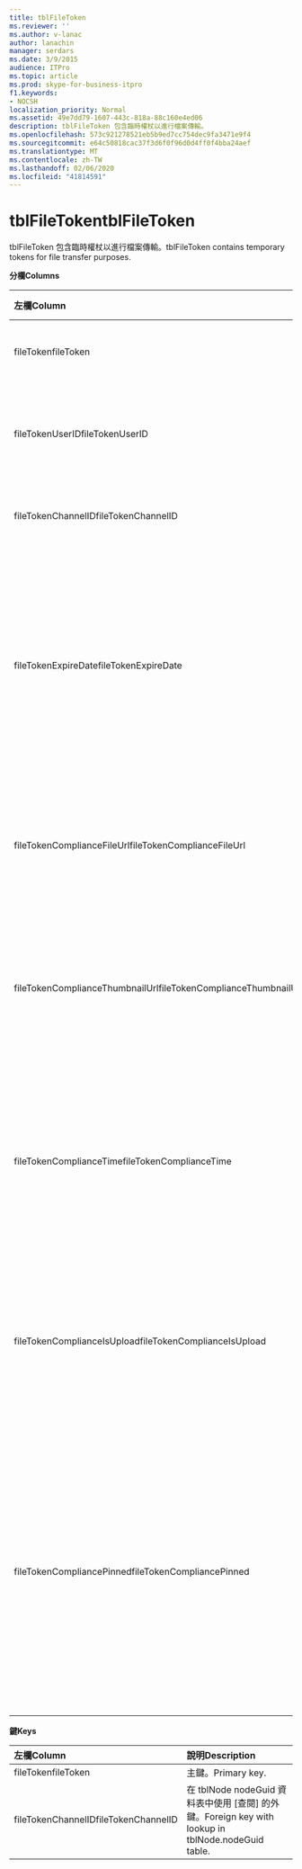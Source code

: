 ```yaml
---
title: tblFileToken
ms.reviewer: ''
ms.author: v-lanac
author: lanachin
manager: serdars
ms.date: 3/9/2015
audience: ITPro
ms.topic: article
ms.prod: skype-for-business-itpro
f1.keywords:
- NOCSH
localization_priority: Normal
ms.assetid: 49e7dd79-1607-443c-818a-88c160e4ed06
description: tblFileToken 包含臨時權杖以進行檔案傳輸。
ms.openlocfilehash: 573c921278521eb5b9ed7cc754dec9fa3471e9f4
ms.sourcegitcommit: e64c50818cac37f3d6f0f96d0d4ff0f4bba24aef
ms.translationtype: MT
ms.contentlocale: zh-TW
ms.lasthandoff: 02/06/2020
ms.locfileid: "41814591"
---
```

# <a name="tblfiletoken"></a><span data-ttu-id="99004-103">tblFileToken</span><span class="sxs-lookup"><span data-stu-id="99004-103">tblFileToken</span></span>
 
<span data-ttu-id="99004-104">tblFileToken 包含臨時權杖以進行檔案傳輸。</span><span class="sxs-lookup"><span data-stu-id="99004-104">tblFileToken contains temporary tokens for file transfer purposes.</span></span>
  
<span data-ttu-id="99004-105">**分欄**</span><span class="sxs-lookup"><span data-stu-id="99004-105">**Columns**</span></span>

|<span data-ttu-id="99004-106">**左欄**</span><span class="sxs-lookup"><span data-stu-id="99004-106">**Column**</span></span>|<span data-ttu-id="99004-107">**類型**</span><span class="sxs-lookup"><span data-stu-id="99004-107">**Type**</span></span>|<span data-ttu-id="99004-108">**說明**</span><span class="sxs-lookup"><span data-stu-id="99004-108">**Description**</span></span>|
|:-----|:-----|:-----|
|<span data-ttu-id="99004-109">fileToken</span><span class="sxs-lookup"><span data-stu-id="99004-109">fileToken</span></span>  <br/> |<span data-ttu-id="99004-110">Nvarchar （50），not null</span><span class="sxs-lookup"><span data-stu-id="99004-110">nvarchar (50), not null</span></span>  <br/> |<span data-ttu-id="99004-111">唯一標記（GUID）。</span><span class="sxs-lookup"><span data-stu-id="99004-111">Unique token (a GUID).</span></span>  <br/> |
|<span data-ttu-id="99004-112">fileTokenUserID</span><span class="sxs-lookup"><span data-stu-id="99004-112">fileTokenUserID</span></span>  <br/> |<span data-ttu-id="99004-113">int，not null</span><span class="sxs-lookup"><span data-stu-id="99004-113">int, not null</span></span>  <br/> |<span data-ttu-id="99004-114">要轉移檔案之主體的 ID。</span><span class="sxs-lookup"><span data-stu-id="99004-114">ID of the principal that is transferring the file.</span></span>  <br/> |
|<span data-ttu-id="99004-115">fileTokenChannelID</span><span class="sxs-lookup"><span data-stu-id="99004-115">fileTokenChannelID</span></span>  <br/> |<span data-ttu-id="99004-116">GUID，不是 null</span><span class="sxs-lookup"><span data-stu-id="99004-116">GUID, not null</span></span>  <br/> |<span data-ttu-id="99004-117">聊天室節點的 GUID。</span><span class="sxs-lookup"><span data-stu-id="99004-117">GUID of the chat room node.</span></span>  <br/> |
|<span data-ttu-id="99004-118">fileTokenExpireDate</span><span class="sxs-lookup"><span data-stu-id="99004-118">fileTokenExpireDate</span></span>  <br/> |<span data-ttu-id="99004-119">datetime、not null</span><span class="sxs-lookup"><span data-stu-id="99004-119">datetime, not null</span></span>  <br/> |<span data-ttu-id="99004-120">到期時間。</span><span class="sxs-lookup"><span data-stu-id="99004-120">Expiration time.</span></span> <span data-ttu-id="99004-121">（權杖會在30分鐘之後到期，除非已固定（請參閱此欄中的下列描述）。</span><span class="sxs-lookup"><span data-stu-id="99004-121">(Tokens expire after 30 minutes, unless pinned (see the following descriptions in this column).</span></span>  <br/> |
|<span data-ttu-id="99004-122">fileTokenComplianceFileUrl</span><span class="sxs-lookup"><span data-stu-id="99004-122">fileTokenComplianceFileUrl</span></span>  <br/> |<span data-ttu-id="99004-123">Nvarchar （256）</span><span class="sxs-lookup"><span data-stu-id="99004-123">nvarchar(256)</span></span>  <br/> |<span data-ttu-id="99004-124">已傳送檔案的 URL （適用于合規性服務使用）。</span><span class="sxs-lookup"><span data-stu-id="99004-124">URL of the transferred file (for Compliance service use).</span></span>  <br/> |
|<span data-ttu-id="99004-125">fileTokenComplianceThumbnailUrl</span><span class="sxs-lookup"><span data-stu-id="99004-125">fileTokenComplianceThumbnailUrl</span></span>  <br/> |<span data-ttu-id="99004-126">Nvarchar （256）</span><span class="sxs-lookup"><span data-stu-id="99004-126">nvarchar(256)</span></span>  <br/> |<span data-ttu-id="99004-127">已傳送檔案的縮圖 URL （適用于合規性服務使用）。</span><span class="sxs-lookup"><span data-stu-id="99004-127">URL of the thumbnail for the transferred file (for Compliance service use).</span></span>  <br/> |
|<span data-ttu-id="99004-128">fileTokenComplianceTime</span><span class="sxs-lookup"><span data-stu-id="99004-128">fileTokenComplianceTime</span></span>  <br/> |<span data-ttu-id="99004-129">datetime2</span><span class="sxs-lookup"><span data-stu-id="99004-129">datetime2</span></span>  <br/> |<span data-ttu-id="99004-130">實際檔案傳輸作業（適用于合規性服務使用）的時間戳記。</span><span class="sxs-lookup"><span data-stu-id="99004-130">Timestamp for the actual file transfer operation (for Compliance service use).</span></span>  <br/> |
|<span data-ttu-id="99004-131">fileTokenComplianceIsUpload</span><span class="sxs-lookup"><span data-stu-id="99004-131">fileTokenComplianceIsUpload</span></span>  <br/> |<span data-ttu-id="99004-132">稍微</span><span class="sxs-lookup"><span data-stu-id="99004-132">bit</span></span>  <br/> |<span data-ttu-id="99004-133">如果上傳則為 True;如果下載（適用于相容性服務使用），則為 False。</span><span class="sxs-lookup"><span data-stu-id="99004-133">True if upload; False if download (for Compliance service use).</span></span>  <br/> |
|<span data-ttu-id="99004-134">fileTokenCompliancePinned</span><span class="sxs-lookup"><span data-stu-id="99004-134">fileTokenCompliancePinned</span></span>  <br/> |<span data-ttu-id="99004-135">bit、not null</span><span class="sxs-lookup"><span data-stu-id="99004-135">bit, not null</span></span>  <br/> |<span data-ttu-id="99004-136">如果權杖已釘選，則為 True。</span><span class="sxs-lookup"><span data-stu-id="99004-136">True if token is pinned.</span></span> <span data-ttu-id="99004-137">它是用來在表格中保留權杖，直到合規性服務有機會從它取得相關欄位為止。</span><span class="sxs-lookup"><span data-stu-id="99004-137">It's used to keep the token in the table until Compliance service has a chance to retrieve the relevant fields from it.</span></span>  <br/> |
   
<span data-ttu-id="99004-138">**鍵**</span><span class="sxs-lookup"><span data-stu-id="99004-138">**Keys**</span></span>

|<span data-ttu-id="99004-139">**左欄**</span><span class="sxs-lookup"><span data-stu-id="99004-139">**Column**</span></span>|<span data-ttu-id="99004-140">**說明**</span><span class="sxs-lookup"><span data-stu-id="99004-140">**Description**</span></span>|
|:-----|:-----|
|<span data-ttu-id="99004-141">fileToken</span><span class="sxs-lookup"><span data-stu-id="99004-141">fileToken</span></span>  <br/> |<span data-ttu-id="99004-142">主鍵。</span><span class="sxs-lookup"><span data-stu-id="99004-142">Primary key.</span></span>  <br/> |
|<span data-ttu-id="99004-143">fileTokenChannelID</span><span class="sxs-lookup"><span data-stu-id="99004-143">fileTokenChannelID</span></span>  <br/> |<span data-ttu-id="99004-144">在 tblNode nodeGuid 資料表中使用 [查閱] 的外鍵。</span><span class="sxs-lookup"><span data-stu-id="99004-144">Foreign key with lookup in tblNode.nodeGuid table.</span></span>  <br/> |
   

